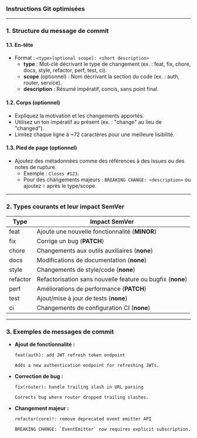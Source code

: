 ### Instructions Git optimisées

---

### 1. **Structure du message de commit**

#### 1.1. **En-tête**
- Format : `<type>[optional scope]: <short description>`
    - **type** : Mot-clé décrivant le type de changement (ex. : feat, fix, chore, docs, style, refactor, perf, test, ci).
    - **scope** (optionnel) : Nom décrivant la section du code (ex. : auth, router, service).
    - **description** : Résumé impératif, concis, sans point final.

#### 1.2. **Corps** (optionnel)
- Expliquez la motivation et les changements apportés.
- Utilisez un ton impératif au présent (ex. : "change" au lieu de "changed").
- Limitez chaque ligne à ~72 caractères pour une meilleure lisibilité.

#### 1.3. **Pied de page** (optionnel)
- Ajoutez des métadonnées comme des références à des issues ou des notes de rupture.
    - Exemple : `Closes #123`.
    - Pour des changements majeurs : `BREAKING CHANGE: <description>` ou ajoutez `!` après le type/scope.

---

### 2. **Types courants et leur impact SemVer**

| **Type**   | **Impact SemVer**                     |
|------------|---------------------------------------|
| feat       | Ajoute une nouvelle fonctionnalité (**MINOR**) |
| fix        | Corrige un bug (**PATCH**)            |
| chore      | Changements aux outils auxiliaires (**none**) |
| docs       | Modifications de documentation (**none**) |
| style      | Changements de style/code (**none**)  |
| refactor   | Refactorisation sans nouvelle feature ou bugfix (**none**) |
| perf       | Améliorations de performance (**PATCH**) |
| test       | Ajout/mise à jour de tests (**none**) |
| ci         | Changements de configuration CI (**none**) |

---

### 3. **Exemples de messages de commit**

- **Ajout de fonctionnalité :**
  ```text
  feat(auth): add JWT refresh token endpoint

  Adds a new authentication endpoint for refreshing JWTs.
  ```

- **Correction de bug :**
  ```text
  fix(router): handle trailing slash in URL parsing

  Corrects bug where router dropped trailing slashes.
  ```

- **Changement majeur :**
  ```text
  refactor(core)!: remove deprecated event emitter API

  BREAKING CHANGE: `EventEmitter` now requires explicit subscription.
  ```

